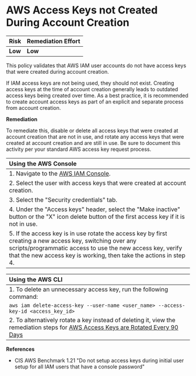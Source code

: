 # AWS Access Keys not Created During Account Creation

| Risk | Remediation Effort |
| :--- | :--- |
| **Low** | **Low** |

This policy validates that AWS IAM user accounts do not have access keys that were created during account creation.

If IAM access keys are not being used, they should not exist. Creating access keys at the time of account creation generally leads to outdated access keys being created over time. As a best practice, it is recommended to create account access keys as part of an explicit and separate process from account creation.

**Remediation**

To remediate this, disable or delete all access keys that were created at account creation that are not in use, and rotate any access keys that were created at account creation and are still in use. Be sure to document this activity per your standard AWS access key request process.

| Using the AWS Console |
| :--- |
| 1. Navigate to the [AWS IAM Console](https://console.aws.amazon.com/iam/home#/users). |
| 2. Select the user with access keys that were created at account creation. |
| 3. Select the "Security credentials" tab. |
| 4. Under the "Access keys" header, select the "Make inactive" button or the "X" icon delete button of the first access key if it is not in use. |
| 5. If the access key is in use rotate the access key by first creating a new access key, switching over any scripts/programmatic access to use the new access key, verify that the new access key is working, then take the actions in step 4. |

| Using the AWS CLI |
| :--- |
| 1. To delete an unnecessary access key, run the following command: |
| `aws iam delete-access-key --user-name <user_name> --access-key-id <access_key_id>` |
| 2. To alternatively rotate a key instead of deleting it, view the remediation steps for [AWS Access Keys are Rotated Every 90 Days](aws-access-keys-rotated-every-90-days.md) |

**References**

* CIS AWS Benchmark 1.21 "Do not setup access keys during initial user setup for all IAM users that have a console password"

